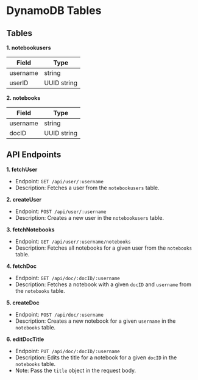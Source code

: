 # DynamoDB Tables

## Tables

**1. notebookusers**

| Field    | Type        |
| -------- | ----------- |
| username | string      |
| userID   | UUID string |

**2. notebooks**

| Field    | Type        |
| -------- | ----------- |
| username | string      |
| docID    | UUID string |

## API Endpoints

**1. fetchUser**

- Endpoint: `GET /api/user/:username`
- Description: Fetches a user from the `notebookusers` table.

**2. createUser**

- Endpoint: `POST /api/user/:username`
- Description: Creates a new user in the `notebookusers` table.

**3. fetchNotebooks**

- Endpoint: `GET /api/user/:username/notebooks`
- Description: Fetches all notebooks for a given user from the `notebooks` table.

**4. fetchDoc**

- Endpoint: `GET /api/doc/:docID/:username`
- Description: Fetches a notebook with a given `docID` and `username` from the `notebooks` table.

**5. createDoc**

- Endpoint: `POST /api/doc/:username`
- Description: Creates a new notebook for a given `username` in the `notebooks` table.

**6. editDocTitle**

- Endpoint: `PUT /api/doc/:docID/:username`
- Description: Edits the title for a notebook for a given `docID` in the `notebooks` table.
- Note: Pass the `title` object in the request body.
